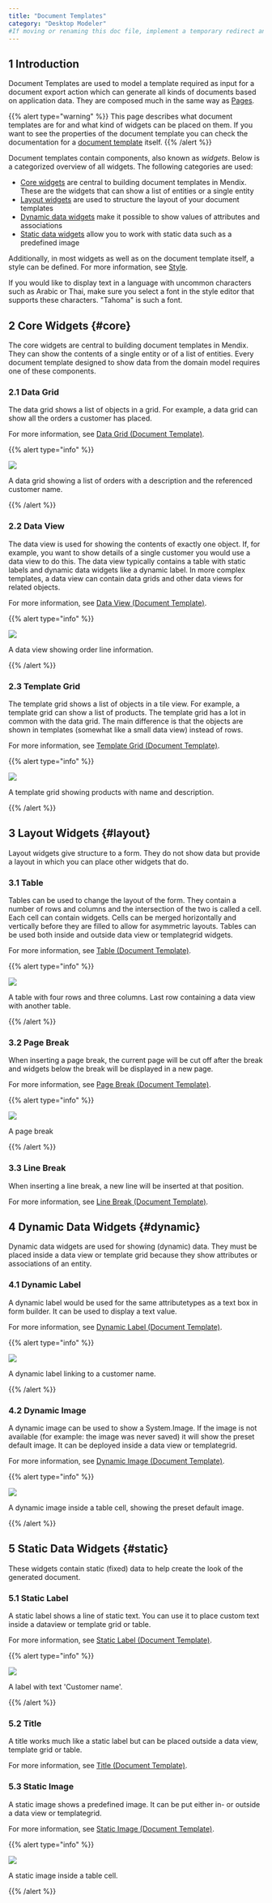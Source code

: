 ```yaml
---
title: "Document Templates"
category: "Desktop Modeler"
#If moving or renaming this doc file, implement a temporary redirect and let the respective team know they should update the URL in the product. See Mapping to Products for more details.
---
```


## 1 Introduction

Document Templates are used to model a template required as input for a document export action which can generate all kinds of documents based on application data. They are composed much in the same way as [Pages](pages).

{{% alert type="warning" %}}
This page describes what document templates are for and what kind of widgets can be placed on them. If you want to see the properties of the document template you can check the documentation for a [document template](document-template) itself.
{{% /alert %}}

Document templates contain components, also known as _widgets_. Below is a categorized overview of all widgets. The following categories are used:

* [Core widgets](#core) are central to building document templates in Mendix. These are the widgets that can show a list of entities or a single entity
* [Layout widgets](#layout) are used to structure the layout of your document templates
* [Dynamic data widgets](#dynamic) make it possible to show values of attributes and associations
* [Static data widgets](#static) allow you to work with static data such as a predefined image

Additionally, in most widgets as well as on the document template itself, a style can be defined. For more information, see [Style](style).

If you would like to display text in a language with uncommon characters such as Arabic or Thai, make sure you select a font in the style editor that supports these characters. "Tahoma" is such a font.

## 2 Core Widgets {#core}

The core widgets are central to building document templates in Mendix. They can show the contents of a single entity or of a list of entities. Every document template designed to show data from the domain model requires one of these components.

### 2.1 Data Grid

The data grid shows a list of objects in a grid. For example, a data grid can show all the orders a customer has placed.

For more information, see [Data Grid (Document Template)](data-grid-document-template).

{{% alert type="info" %}}

![](attachments/819203/918138.png)

A data grid showing a list of orders with a description and the referenced customer name.

{{% /alert %}}

### 2.2 Data View

The data view is used for showing the contents of exactly one object. If, for example, you want to show details of a single customer you would use a data view to do this. The data view typically contains a table with static labels and dynamic data widgets like a dynamic label. In more complex templates, a data view can contain data grids and other data views for related objects.

For more information, see [Data View (Document Template)](data-view-document-template).

{{% alert type="info" %}}

![](attachments/819203/918139.png)

A data view showing order line information.

{{% /alert %}}

### 2.3 Template Grid

The template grid shows a list of objects in a tile view. For example, a template grid can show a list of products. The template grid has a lot in common with the data grid. The main difference is that the objects are shown in templates (somewhat like a small data view) instead of rows.

For more information, see [Template Grid (Document Template)](template-grid-document-template).

{{% alert type="info" %}}

![](attachments/819203/918137.png)

A template grid showing products with name and description.

{{% /alert %}}

## 3 Layout Widgets {#layout}

Layout widgets give structure to a form. They do not show data but provide a layout in which you can place other widgets that do.

### 3.1 Table

Tables can be used to change the layout of the form. They contain a number of rows and columns and the intersection of the two is called a cell. Each cell can contain widgets. Cells can be merged horizontally and vertically before they are filled to allow for asymmetric layouts.
Tables can be used both inside and outside data view or templategrid widgets.

For more information, see [Table (Document Template)](table-document-template).

{{% alert type="info" %}}

![](attachments/819203/918134.png)

A table with four rows and three columns. Last row containing a data view with another table.

{{% /alert %}}

### 3.2 Page Break

When inserting a page break, the current page will be cut off after the break and widgets below the break will be displayed in a new page.

For more information, see [Page Break (Document Template)](page-break-document-template).

{{% alert type="info" %}}

![](attachments/819203/918135.png)

A page break

{{% /alert %}}

### 3.3 Line Break

When inserting a line break, a new line will be inserted at that position.

For more information, see [Line Break (Document Template)](line-break-document-template).

## 4 Dynamic Data Widgets {#dynamic}

Dynamic data widgets are used for showing (dynamic) data. They must be placed inside a data view or template grid because they show attributes or associations of an entity.

### 4.1 Dynamic Label

A dynamic label would be used for the same attributetypes as a text box in form builder. It can be used to display a text value.

For more information, see [Dynamic Label (Document Template)](dynamic-label-document-template).

{{% alert type="info" %}}

![](attachments/819203/918131.png)

A dynamic label linking to a customer name.

{{% /alert %}}

### 4.2 Dynamic Image

A dynamic image can be used to show a System.Image. If the image is not available (for example: the image was never saved) it will show the preset default image. It can be deployed inside a data view or templategrid.

For more information, see [Dynamic Image (Document Template)](dynamic-image-document-template).

{{% alert type="info" %}}

![](attachments/819203/918132.png)

A dynamic image inside a table cell, showing the preset default image.

{{% /alert %}}

## 5 Static Data Widgets {#static}

These widgets contain static (fixed) data to help create the look of the generated document.

### 5.1 Static Label

A static label shows a line of static text. You can use it to place custom text inside a dataview or template grid or table.

For more information, see [Static Label (Document Template)](static-label-document-template).

{{% alert type="info" %}}

![](attachments/819203/918130.png)

A label with text 'Customer name'.

{{% /alert %}}

### 5.2 Title

A title works much like a static label but can be placed outside a data view, template grid or table.

For more information, see [Title (Document Template)](title-document-template).

### 5.3 Static Image

A static image shows a predefined image. It can be put either in- or outside a data view or templategrid.

For more information, see [Static Image (Document Template)](static-image-document-template).

{{% alert type="info" %}}

![](attachments/819203/918133.png)

A static image inside a table cell.

{{% /alert %}}

